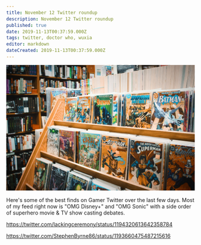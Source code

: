 ```yaml
---
title: November 12 Twitter roundup
description: November 12 Twitter roundup
published: true
date: 2019-11-13T00:37:59.000Z
tags: twitter, doctor who, wuxia
editor: markdown
dateCreated: 2019-11-13T00:37:59.000Z
---
```


![Featured Image](november-12-twitter-roundup.jpg)

Here's some of the best finds on Gamer Twitter over the last few days. Most of my feed right now is "OMG Disney+" and "OMG Sonic" with a side order of superhero movie & TV show casting debates.

https://twitter.com/lackingceremony/status/1194320613642358784

https://twitter.com/StephenByrne86/status/1193660475487215616




    